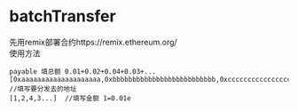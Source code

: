 # batchTransfer  
先用remix部署合约https://remix.ethereum.org/  
使用方法 
```
payable 填总额 0.01+0.02+0.04+0.03+...
[0xaaaaaaaaaaaaaaaaaaaa,0xbbbbbbbbbbbbbbbbbbbbbbbbbb,0xcccccccccccccccccccc,0x...]  //填写要分发去的地址  
[1,2,4,3...]  //填写金额 1=0.01e 
```
